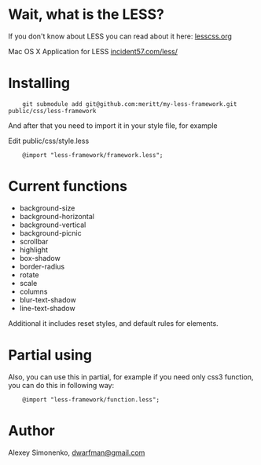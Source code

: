 Wait, what is the LESS?
=======================

If you don't know about LESS you can read about it here: [lesscss.org](http://lesscss.org)

Mac OS X Application for LESS [incident57.com/less/](http://incident57.com/less/)

Installing
==========

		git submodule add git@github.com:meritt/my-less-framework.git public/css/less-framework

And after that you need to import it in your style file, for example

Edit public/css/style.less

		@import "less-framework/framework.less";

Current functions
=================

 * background-size
 * background-horizontal
 * background-vertical
 * background-picnic
 * scrollbar
 * highlight
 * box-shadow
 * border-radius
 * rotate
 * scale
 * columns
 * blur-text-shadow
 * line-text-shadow

Additional it includes reset styles, and default rules for elements.

Partial using
=============

Also, you can use this in partial, for example if you need only css3 function, you can do this in following way:

		@import "less-framework/function.less";

Author
======

Alexey Simonenko, dwarfman@gmail.com